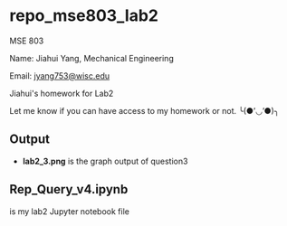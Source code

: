 # repo_mse803_lab2

MSE 803 

Name: Jiahui Yang, Mechanical Engineering

Email: jyang753@wisc.edu

Jiahui's homework for Lab2

Let me know if you can have access to my homework or not. ╰(●’◡’●)╮

## Output

- **lab2_3.png** is the graph output of question3

## Rep_Query_v4.ipynb

is my lab2 Jupyter notebook file
